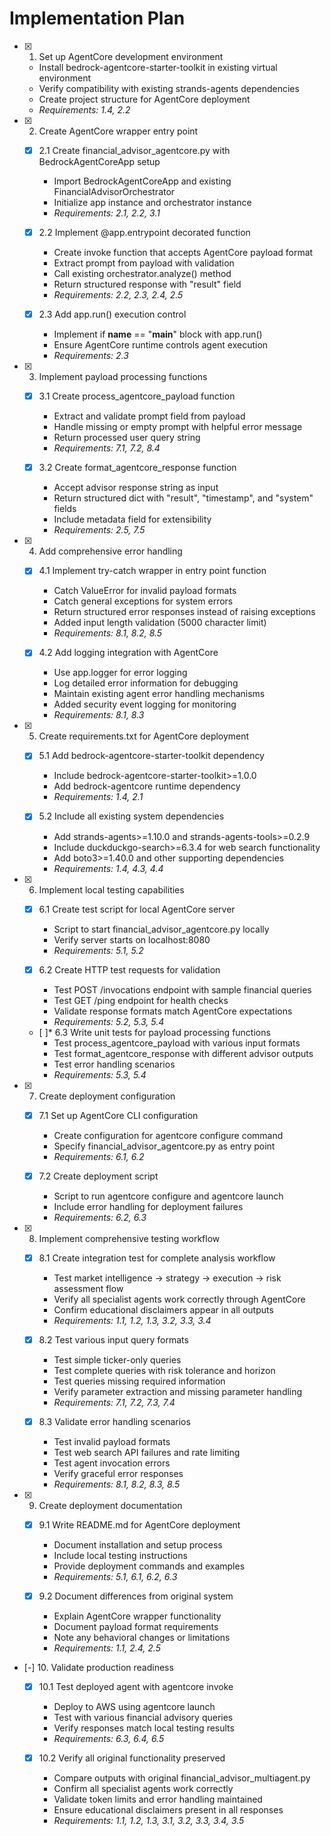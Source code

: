# Implementation Plan

- [x] 1. Set up AgentCore development environment
  - Install bedrock-agentcore-starter-toolkit in existing virtual environment
  - Verify compatibility with existing strands-agents dependencies
  - Create project structure for AgentCore deployment
  - _Requirements: 1.4, 2.2_

- [x] 2. Create AgentCore wrapper entry point
  - [x] 2.1 Create financial_advisor_agentcore.py with BedrockAgentCoreApp setup
    - Import BedrockAgentCoreApp and existing FinancialAdvisorOrchestrator
    - Initialize app instance and orchestrator instance
    - _Requirements: 2.1, 2.2, 3.1_

  - [x] 2.2 Implement @app.entrypoint decorated function
    - Create invoke function that accepts AgentCore payload format
    - Extract prompt from payload with validation
    - Call existing orchestrator.analyze() method
    - Return structured response with "result" field
    - _Requirements: 2.2, 2.3, 2.4, 2.5_

  - [x] 2.3 Add app.run() execution control
    - Implement if __name__ == "__main__" block with app.run()
    - Ensure AgentCore runtime controls agent execution
    - _Requirements: 2.3_

- [x] 3. Implement payload processing functions
  - [x] 3.1 Create process_agentcore_payload function
    - Extract and validate prompt field from payload
    - Handle missing or empty prompt with helpful error message
    - Return processed user query string
    - _Requirements: 7.1, 7.2, 8.4_

  - [x] 3.2 Create format_agentcore_response function
    - Accept advisor response string as input
    - Return structured dict with "result", "timestamp", and "system" fields
    - Include metadata field for extensibility
    - _Requirements: 2.5, 7.5_

- [x] 4. Add comprehensive error handling
  - [x] 4.1 Implement try-catch wrapper in entry point function
    - Catch ValueError for invalid payload formats
    - Catch general exceptions for system errors
    - Return structured error responses instead of raising exceptions
    - Added input length validation (5000 character limit)
    - _Requirements: 8.1, 8.2, 8.5_

  - [x] 4.2 Add logging integration with AgentCore
    - Use app.logger for error logging
    - Log detailed error information for debugging
    - Maintain existing agent error handling mechanisms
    - Added security event logging for monitoring
    - _Requirements: 8.1, 8.3_

- [x] 5. Create requirements.txt for AgentCore deployment
  - [x] 5.1 Add bedrock-agentcore-starter-toolkit dependency
    - Include bedrock-agentcore-starter-toolkit>=1.0.0
    - Add bedrock-agentcore runtime dependency
    - _Requirements: 1.4, 2.1_

  - [x] 5.2 Include all existing system dependencies
    - Add strands-agents>=1.10.0 and strands-agents-tools>=0.2.9
    - Include duckduckgo-search>=6.3.4 for web search functionality
    - Add boto3>=1.40.0 and other supporting dependencies
    - _Requirements: 1.4, 4.3, 4.4_

- [x] 6. Implement local testing capabilities
  - [x] 6.1 Create test script for local AgentCore server
    - Script to start financial_advisor_agentcore.py locally
    - Verify server starts on localhost:8080
    - _Requirements: 5.1, 5.2_

  - [x] 6.2 Create HTTP test requests for validation
    - Test POST /invocations endpoint with sample financial queries
    - Test GET /ping endpoint for health checks
    - Validate response formats match AgentCore expectations
    - _Requirements: 5.2, 5.3, 5.4_

  - [ ]* 6.3 Write unit tests for payload processing functions
    - Test process_agentcore_payload with various input formats
    - Test format_agentcore_response with different advisor outputs
    - Test error handling scenarios
    - _Requirements: 5.3, 5.4_

- [x] 7. Create deployment configuration
  - [x] 7.1 Set up AgentCore CLI configuration
    - Create configuration for agentcore configure command
    - Specify financial_advisor_agentcore.py as entry point
    - _Requirements: 6.1, 6.2_

  - [x] 7.2 Create deployment script
    - Script to run agentcore configure and agentcore launch
    - Include error handling for deployment failures
    - _Requirements: 6.2, 6.3_

- [x] 8. Implement comprehensive testing workflow
  - [x] 8.1 Create integration test for complete analysis workflow
    - Test market intelligence → strategy → execution → risk assessment flow
    - Verify all specialist agents work correctly through AgentCore
    - Confirm educational disclaimers appear in all outputs
    - _Requirements: 1.1, 1.2, 1.3, 3.2, 3.3, 3.4_

  - [x] 8.2 Test various input query formats
    - Test simple ticker-only queries
    - Test complete queries with risk tolerance and horizon
    - Test queries missing required information
    - Verify parameter extraction and missing parameter handling
    - _Requirements: 7.1, 7.2, 7.3, 7.4_

  - [x] 8.3 Validate error handling scenarios
    - Test invalid payload formats
    - Test web search API failures and rate limiting
    - Test agent invocation errors
    - Verify graceful error responses
    - _Requirements: 8.1, 8.2, 8.3, 8.5_

- [x] 9. Create deployment documentation
  - [x] 9.1 Write README.md for AgentCore deployment
    - Document installation and setup process
    - Include local testing instructions
    - Provide deployment commands and examples
    - _Requirements: 5.1, 6.1, 6.2, 6.3_

  - [x] 9.2 Document differences from original system
    - Explain AgentCore wrapper functionality
    - Document payload format requirements
    - Note any behavioral changes or limitations
    - _Requirements: 1.1, 2.4, 2.5_

- [-] 10. Validate production readiness
  - [x] 10.1 Test deployed agent with agentcore invoke
    - Deploy to AWS using agentcore launch
    - Test with various financial advisory queries
    - Verify responses match local testing results
    - _Requirements: 6.3, 6.4, 6.5_

  - [x] 10.2 Verify all original functionality preserved
    - Compare outputs with original financial_advisor_multiagent.py
    - Confirm all specialist agents work correctly
    - Validate token limits and error handling maintained
    - Ensure educational disclaimers present in all responses
    - _Requirements: 1.1, 1.2, 1.3, 3.1, 3.2, 3.3, 3.4, 3.5_